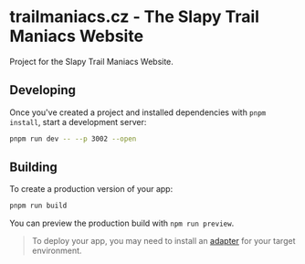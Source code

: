 # trailmaniacs.cz - The Slapy Trail Maniacs Website

Project for the Slapy Trail Maniacs Website.

## Developing

Once you've created a project and installed dependencies with `pnpm install`, start a development server:

```bash
pnpm run dev -- --p 3002 --open
```

## Building

To create a production version of your app:

```bash
pnpm run build
```

You can preview the production build with `npm run preview`.

> To deploy your app, you may need to install an [adapter](https://kit.svelte.dev/docs/adapters) for your target environment.
